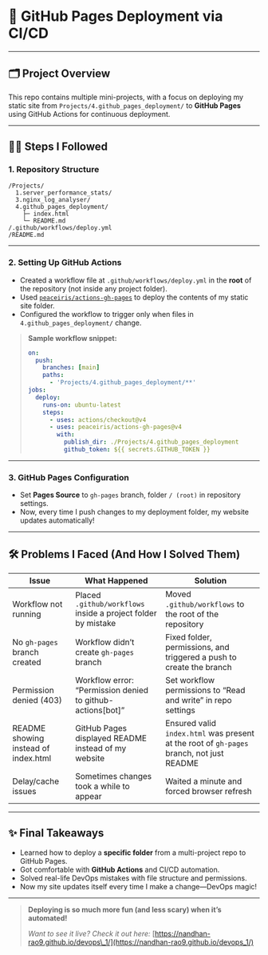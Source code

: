 
# 🚀 GitHub Pages Deployment via CI/CD 

---

## 🗂️ Project Overview

This repo contains multiple mini-projects, with a focus on deploying my static site from
`Projects/4.github_pages_deployment/`
to **GitHub Pages** using GitHub Actions for continuous deployment.

---

## 🧑‍💻 Steps I Followed

### 1. **Repository Structure**

```plaintext
/Projects/
  1.server_performance_stats/
  3.nginx_log_analyser/
  4.github_pages_deployment/
    ├─ index.html
    └─ README.md
/.github/workflows/deploy.yml
/README.md
```

---

### 2. **Setting Up GitHub Actions**

* Created a workflow file at
  `.github/workflows/deploy.yml`
  in the **root** of the repository (not inside any project folder).
* Used [`peaceiris/actions-gh-pages`](https://github.com/peaceiris/actions-gh-pages) to deploy the contents of my static site folder.
* Configured the workflow to trigger only when files in `4.github_pages_deployment/` change.

> **Sample workflow snippet:**
>
> ```yaml
> on:
>   push:
>     branches: [main]
>     paths:
>       - 'Projects/4.github_pages_deployment/**'
> jobs:
>   deploy:
>     runs-on: ubuntu-latest
>     steps:
>       - uses: actions/checkout@v4
>       - uses: peaceiris/actions-gh-pages@v4
>         with:
>           publish_dir: ./Projects/4.github_pages_deployment
>           github_token: ${{ secrets.GITHUB_TOKEN }}
> ```

---

### 3. **GitHub Pages Configuration**

* Set **Pages Source** to `gh-pages` branch, folder `/ (root)` in repository settings.
* Now, every time I push changes to my deployment folder, my website updates automatically!

---

## 🛠️ Problems I Faced (And How I Solved Them)

| Issue                                | What Happened                                                 | Solution                                                                                 
| ------------------------------------ | ------------------------------------------------------------- | ---------------------------------------------------------------------------------------- 
| Workflow not running                 | Placed `.github/workflows` inside a project folder by mistake | Moved `.github/workflows` to the root of the repository                                  
| No `gh-pages` branch created         | Workflow didn’t create `gh-pages` branch                      | Fixed folder, permissions, and triggered a push to create the branch                     
| Permission denied (403)              | Workflow error: “Permission denied to github-actions\[bot]”   | Set workflow permissions to “Read and write” in repo settings                            
| README showing instead of index.html | GitHub Pages displayed README instead of my website           | Ensured valid `index.html` was present at the root of `gh-pages` branch, not just README 
| Delay/cache issues                   | Sometimes changes took a while to appear                      | Waited a minute and forced browser refresh                                               

---

## ✨ **Final Takeaways**

* Learned how to deploy a **specific folder** from a multi-project repo to GitHub Pages.
* Got comfortable with **GitHub Actions** and CI/CD automation.
* Solved real-life DevOps mistakes with file structure and permissions.
* Now my site updates itself every time I make a change—DevOps magic!

---

> **Deploying is so much more fun (and less scary) when it’s automated!**
>
> *Want to see it live? Check it out here:*
> [https://nandhan-rao9.github.io/devops\_1/](https://nandhan-rao9.github.io/devops_1/)
